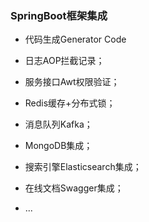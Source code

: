 ### SpringBoot框架集成

* 代码生成Generator Code

* 日志AOP拦截记录；

* 服务接口Awt权限验证；

* Redis缓存+分布式锁；

* 消息队列Kafka；

* MongoDB集成；

* 搜索引擎Elasticsearch集成；

* 在线文档Swagger集成；

* ...
